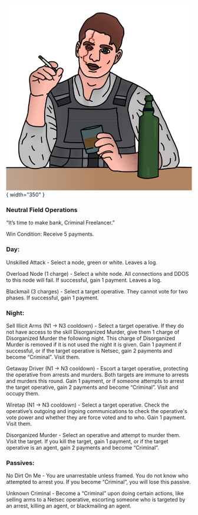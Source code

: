 ![criminalfreelancer.png](Images/criminalfreelancer.png){ width="350" }

### **Neutral Field Operations**

“It’s time to make bank, Criminal Freelancer.”

Win Condition: Receive 5 payments.

### **Day:**

Unskilled Attack - Select a node, green or white. Leaves a log.

Overload Node (1 charge) - Select a white node. All connections and DDOS to this node will fail. If successful, gain 1 payment. Leaves a log.

Blackmail (3 charges) - Select a target operative. They cannot vote for two phases. If successful, gain 1 payment.

### **Night:**

Sell Illicit Arms (N1 -> N3 cooldown) - Select a target operative. If they do not have access to the skill Disorganized Murder, give them 1 charge of Disorganized Murder the following night. This charge of Disorganized Murder is removed if it is not used the night it is given. Gain 1 payment if successful, or if the target operative is Netsec, gain 2 payments and become “Criminal”. Visit them.

Getaway Driver (N1 -> N3 cooldown) - Escort a target operative, protecting the operative from arrests and murders. Both targets are immune to arrests and murders this round. Gain 1 payment, or if someone attempts to arrest the target operative, gain 2 payments and become “Criminal”. Visit and occupy them.

Wiretap (N1 -> N3 cooldown) - Select a target operative. Check the operative’s outgoing and ingoing communications to check the operative's vote power and whether they are force voted and to who. Gain 1 payment. Visit them.

Disorganized Murder - Select an operative and attempt to murder them. Visit the target. If you kill the target, gain 1 payment, or if the target operative is an agent, gain 2 payments and become “Criminal”.

### **Passives:**

No Dirt On Me - You are unarrestable unless framed. You do not know who attempted to arrest you. If you become “Criminal”, you will lose this passive.

Unknown Criminal - Become a “Criminal” upon doing certain actions, like selling arms to a Netsec operative, escorting someone who is targeted by an arrest, killing an agent, or blackmailing an agent.